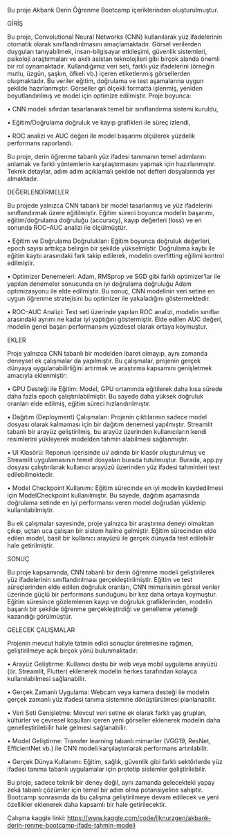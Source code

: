 Bu proje Akbank Derin Öğrenme Bootcamp içeriklerinden oluşturulmuştur.

GİRİŞ

Bu proje, Convolutional Neural Networks (CNN) kullanılarak yüz ifadelerinin otomatik olarak sınıflandırılmasını amaçlamaktadır. Görsel verilerden duyguları tanıyabilmek, insan-bilgisayar etkileşimi, güvenlik sistemleri, psikoloji araştırmaları ve akıllı asistan teknolojileri gibi birçok alanda önemli bir rol oynamaktadır.
Kullandığımız veri seti, farklı yüz ifadelerini (örneğin mutlu, üzgün, şaşkın, öfkeli vb.) içeren etiketlenmiş görsellerden oluşmaktadır. Bu veriler eğitim, doğrulama ve test aşamalarına uygun şekilde hazırlanmıştır. Görseller gri ölçekli formatta işlenmiş, yeniden boyutlandırılmış ve model için optimize edilmiştir.
Proje boyunca:

•	CNN modeli sıfırdan tasarlanarak temel bir sınıflandırma sistemi kuruldu,

•	Eğitim/Doğrulama doğruluk ve kayıp grafikleri ile süreç izlendi,

•	ROC analizi ve AUC değeri ile model başarımı ölçülerek yüzdelik performans raporlandı.

Bu proje, derin öğrenme tabanlı yüz ifadesi tanımanın temel adımlarını anlamak ve farklı yöntemlerin karşılaştırmasını yapmak için hazırlanmıştır. Teknik detaylar, adım adım açıklamalı şekilde not defteri dosyalarında yer almaktadır.

DEĞERLENDİRMELER

Bu projede yalnızca CNN tabanlı bir model tasarlanmış ve yüz ifadelerini sınıflandırmak üzere eğitilmiştir. Eğitim süreci boyunca modelin başarımı, eğitim/doğrulama doğruluğu (accuracy), kayıp değerleri (loss) ve en sonunda ROC–AUC analizi ile ölçülmüştür.

•	Eğitim ve Doğrulama Doğrulukları: Eğitim boyunca doğruluk değerleri, epoch sayısı arttıkça belirgin bir şekilde yükselmiştir. Doğrulama kaybı ile eğitim kaybı arasındaki fark takip edilerek, modelin overfitting eğilimi kontrol edilmiştir.

•	Optimizer Denemeleri: Adam, RMSprop ve SGD gibi farklı optimizer’lar ile yapılan denemeler sonucunda en iyi doğrulama doğruluğu Adam optimizasyonu ile elde edilmiştir. Bu sonuç, CNN modelinin veri setine en uygun öğrenme stratejisini bu optimizer ile yakaladığını göstermektedir.

•	ROC–AUC Analizi: Test seti üzerinde yapılan ROC analizi, modelin sınıflar arasındaki ayrımı ne kadar iyi yaptığını göstermiştir. Elde edilen AUC değeri, modelin genel başarı performansını yüzdesel olarak ortaya koymuştur.

EKLER

Proje yalnızca CNN tabanlı bir modelden ibaret olmayıp, aynı zamanda deneysel ek çalışmalar da yapılmıştır. Bu çalışmalar, projenin gerçek dünyaya uygulanabilirliğini artırmak ve araştırma kapsamını genişletmek amacıyla eklenmiştir:

•	GPU Desteği ile Eğitim: Model, GPU ortamında eğitilerek daha kısa sürede daha fazla epoch çalıştırılabilmiştir. Bu sayede daha yüksek doğruluk oranları elde edilmiş, eğitim süreci hızlandırılmıştır.

•	Dağıtım (Deployment) Çalışmaları: Projenin çıktılarının sadece model dosyası olarak kalmaması için bir dağıtım denemesi yapılmıştır. Streamlit tabanlı bir arayüz geliştirilmiş, bu arayüz üzerinden kullanıcıların kendi resimlerini yükleyerek modelden tahmin alabilmesi sağlanmıştır.

•	UI Klasörü: Reponun içerisinde ui/ adında bir klasör oluşturulmuş ve Streamlit uygulamasının temel dosyaları burada tutulmuştur. Burada, app.py dosyası çalıştırılarak kullanıcı arayüzü üzerinden yüz ifadesi tahminleri test edilebilmektedir.

•	Model Checkpoint Kullanımı: Eğitim sürecinde en iyi modelin kaydedilmesi için ModelCheckpoint kullanılmıştır. Bu sayede, dağıtım aşamasında doğrulama setinde en iyi performansı veren model doğrudan yüklenip kullanılabilmiştir.

Bu ek çalışmalar sayesinde, proje yalnızca bir araştırma deneyi olmaktan çıkıp, uçtan uca çalışan bir sistem haline gelmiştir. Eğitim sürecinden elde edilen model, basit bir kullanıcı arayüzü ile gerçek dünyada test edilebilir hale getirilmiştir.

SONUÇ

Bu proje kapsamında, CNN tabanlı bir derin öğrenme modeli geliştirilerek yüz ifadelerinin sınıflandırılması gerçekleştirilmiştir. Eğitim ve test süreçlerinden elde edilen doğruluk oranları, CNN mimarisinin görsel veriler üzerinde güçlü bir performans sunduğunu bir kez daha ortaya koymuştur. Eğitim süresince gözlemlenen kayıp ve doğruluk grafiklerinden, modelin başarılı bir şekilde öğrenme gerçekleştirdiği ve genelleme yeteneği kazandığı görülmüştür.

GELECEK ÇALIŞMALAR

Projenin mevcut haliyle tatmin edici sonuçlar üretmesine rağmen, geliştirilmeye açık birçok yönü bulunmaktadır:

•	Arayüz Geliştirme: Kullanıcı dostu bir web veya mobil uygulama arayüzü (ör. Streamlit, Flutter) eklenerek modelin herkes tarafından kolayca kullanılabilmesi sağlanabilir.

•	Gerçek Zamanlı Uygulama: Webcam veya kamera desteği ile modelin gerçek zamanlı yüz ifadesi tanıma sistemine dönüştürülmesi planlanabilir.

•	Veri Seti Genişletme: Mevcut veri setine ek olarak farklı yaş grupları, kültürler ve çevresel koşulları içeren yeni görseller eklenerek modelin daha genelleştirilebilir hale gelmesi sağlanabilir.

•	Model Geliştirme: Transfer learning tabanlı mimariler (VGG19, ResNet, EfficientNet vb.) ile CNN modeli karşılaştırılarak performans artırılabilir.

•	Gerçek Dünya Kullanımı: Eğitim, sağlık, güvenlik gibi farklı sektörlerde yüz ifadesi tanıma tabanlı uygulamalar için prototip sistemler geliştirilebilir.

Bu proje, sadece teknik bir deney değil, aynı zamanda gelecekteki yapay zekâ tabanlı çözümler için temel bir adım olma potansiyeline sahiptir. Bootcamp sonrasında da bu çalışma geliştirilmeye devam edilecek ve yeni özellikler eklenerek daha kapsamlı bir hale getirilecektir.

Çalışma kaggle linki: https://www.kaggle.com/code/ilknurzgen/akbank-derin-renme-bootcamp-ifade-tahmin-modeli

